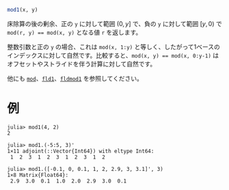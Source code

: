 ```julia
mod1(x, y)
```

床除算の後の剰余、正の `y` に対して範囲 $(0, y]$ で、負の `y` に対して範囲 $[y,0)$ で `mod(r, y) == mod(x, y)` となる値 `r` を返します。

整数引数と正の `y` の場合、これは `mod(x, 1:y)` と等しく、したがって1ベースのインデックスに対して自然です。比較すると、`mod(x, y) == mod(x, 0:y-1)` はオフセットやストライドを伴う計算に対して自然です。

他にも [`mod`](@ref)、[`fld1`](@ref)、[`fldmod1`](@ref) を参照してください。

# 例

```jldoctest
julia> mod1(4, 2)
2

julia> mod1.(-5:5, 3)'
1×11 adjoint(::Vector{Int64}) with eltype Int64:
 1  2  3  1  2  3  1  2  3  1  2

julia> mod1.([-0.1, 0, 0.1, 1, 2, 2.9, 3, 3.1]', 3)
1×8 Matrix{Float64}:
 2.9  3.0  0.1  1.0  2.0  2.9  3.0  0.1
```
